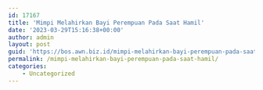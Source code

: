 ```yaml
---
id: 17167
title: 'Mimpi Melahirkan Bayi Perempuan Pada Saat Hamil'
date: '2023-03-29T15:16:38+00:00'
author: admin
layout: post
guid: 'https://bos.awn.biz.id/mimpi-melahirkan-bayi-perempuan-pada-saat-hamil/'
permalink: /mimpi-melahirkan-bayi-perempuan-pada-saat-hamil/
categories:
    - Uncategorized
---
```


